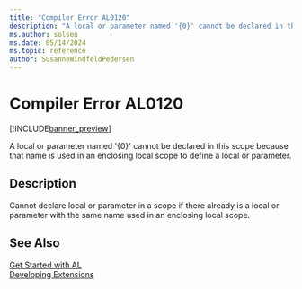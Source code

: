```yaml
---
title: "Compiler Error AL0120"
description: "A local or parameter named '{0}' cannot be declared in this scope because that name is used in an enclosing local scope to define a local or parameter."
ms.author: solsen
ms.date: 05/14/2024
ms.topic: reference
author: SusanneWindfeldPedersen
---
```

[//]: # (START>DO_NOT_EDIT)
[//]: # (IMPORTANT:Do not edit any of the content between here and the END>DO_NOT_EDIT.)
[//]: # (Any modifications should be made in the .xml files in the ModernDev repo.)
# Compiler Error AL0120

[!INCLUDE[banner_preview](../includes/banner_preview.md)]

A local or parameter named '{0}' cannot be declared in this scope because that name is used in an enclosing local scope to define a local or parameter.


## Description
Cannot declare local or parameter in a scope if there already is a local or parameter with the same name used in an enclosing local scope.  

[//]: # (IMPORTANT: END>DO_NOT_EDIT)
## See Also  
[Get Started with AL](../devenv-get-started.md)  
[Developing Extensions](../devenv-dev-overview.md)  